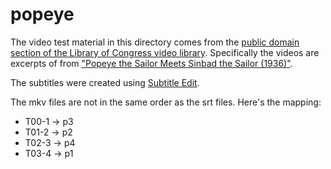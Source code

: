 # popeye
The video test material in this directory comes from the [public domain section of the Library of Congress video library](https://loc.gov/free-to-use/public-domain-films-from-the-national-film-registry). Specifically the videos are excerpts of from ["Popeye the Sailor Meets Sinbad the Sailor (1936)"](https://loc.gov/item/mbrs00068306/).

The subtitles were created using [Subtitle Edit](https://www.nikse.dk/SubtitleEdit/).

The mkv files are not in the same order as the srt files. Here's the mapping:
 * T00-1 -> p3
 * T01-2 -> p2
 * T02-3 -> p4
 * T03-4 -> p1
